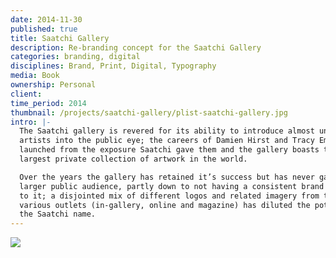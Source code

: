 ```yaml
---
date: 2014-11-30
published: true
title: Saatchi Gallery
description: Re-branding concept for the Saatchi Gallery
categories: branding, digital
disciplines: Brand, Print, Digital, Typography
media: Book
ownership: Personal
client: 
time_period: 2014
thumbnail: /projects/saatchi-gallery/plist-saatchi-gallery.jpg
intro: |-
  The Saatchi gallery is revered for its ability to introduce almost unknown
  artists into the public eye; the careers of Damien Hirst and Tracy Emin were
  launched from the exposure Saatchi gave them and the gallery boasts the
  largest private collection of artwork in the world.

  Over the years the gallery has retained it’s success but has never gained a
  larger public audience, partly down to not having a consistent brand attached
  to it; a disjointed mix of different logos and related imagery from the
  various outlets (in-gallery, online and magazine) has diluted the potential of
  the Saatchi name.
---
```

![](https://d33wubrfki0l68.cloudfront.net/a5af0b2a72e8067ba82c1da4d5d36571813efae6/ab120/images/projects/butterfly/butterfly-main-navigation.jpg)

